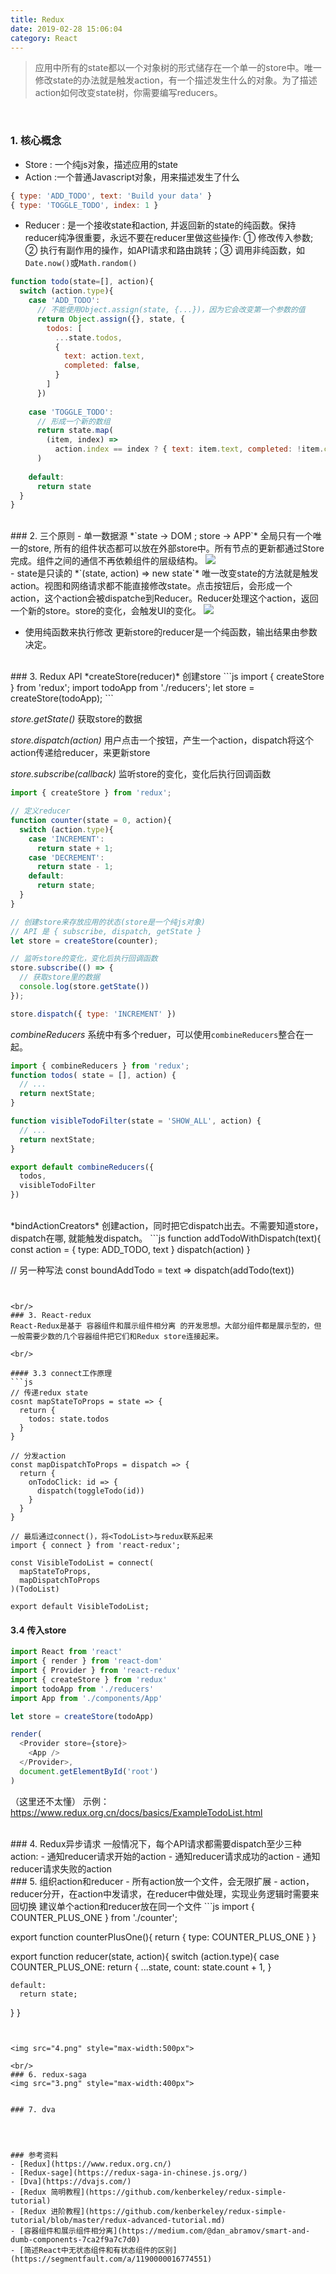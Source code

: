 ```yaml
---
title: Redux
date: 2019-02-28 15:06:04
category: React
---
```

> 应用中所有的state都以一个对象树的形式储存在一个单一的store中。唯一修改state的办法就是触发action，有一个描述发生什么的对象。为了描述action如何改变state树，你需要编写reducers。


<br/>

### 1. 核心概念
- Store : 一个纯js对象，描述应用的state
- Action :一个普通Javascript对象，用来描述发生了什么
```js
{ type: 'ADD_TODO', text: 'Build your data' }
{ type: 'TOGGLE_TODO', index: 1 }
```

- Reducer : 是一个接收state和action, 并返回新的state的纯函数。保持reducer纯净很重要，永远不要在reducer里做这些操作: ① 修改传入参数; ② 执行有副作用的操作，如API请求和路由跳转；③ 调用非纯函数，如`Date.now()`或`Math.random()`
```js
function todo(state=[], action){
  switch (action.type){
    case 'ADD_TODO':
      // 不能使用Object.assign(state, {...})，因为它会改变第一个参数的值
      return Object.assign({}, state, {
        todos: [
          ...state.todos,
          {
            text: action.text,
            completed: false,
          }
        ]
      })
    
    case 'TOGGLE_TODO':
      // 形成一个新的数组
      return state.map(
        (item, index) => 
          action.index == index ? { text: item.text, completed: !item.completed } : item
      )
    
    default:
      return state
  }
}
```


<br/>
### 2. 三个原则
- 单一数据源
*`state -> DOM ; store -> APP`*
全局只有一个唯一的store, 所有的组件状态都可以放在外部store中。所有节点的更新都通过Store完成。组件之间的通信不再依赖组件的层级结构。
<img src="1.png" style="max-width: 500px">


<br/>
- state是只读的
*`(state, action) => new state`* 
唯一改变state的方法就是触发action。视图和网络请求都不能直接修改state。点击按钮后，会形成一个action，这个action会被dispatche到Reducer。Reducer处理这个action，返回一个新的store。store的变化，会触发UI的变化。
<img src="2.png" style="max-width: 400px">
<br/>


- 使用纯函数来执行修改
更新store的reducer是一个纯函数，输出结果由参数决定。




<br/>
### 3. Redux API
*createStore(reducer)*
创建store
```js
import { createStore } from 'redux';
import todoApp from './reducers';
let store = createStore(todoApp);
```

*store.getState()*
获取store的数据

*store.dispatch(action)*
用户点击一个按钮，产生一个action，dispatch将这个action传递给reducer，来更新store

*store.subscribe(callback)*
监听store的变化，变化后执行回调函数


```js
import { createStore } from 'redux';

// 定义reducer
function counter(state = 0, action){
  switch (action.type){
    case 'INCREMENT':
      return state + 1;
    case 'DECREMENT':
      return state - 1;
    default:
      return state;
  }
}

// 创建store来存放应用的状态(store是一个纯js对象)
// API 是 { subscribe, dispatch, getState }
let store = createStore(counter);

// 监听store的变化，变化后执行回调函数
store.subscribe(() => {
  // 获取store里的数据
  console.log(store.getState())
});

store.dispatch({ type: 'INCREMENT' })
```


*combineReducers*
系统中有多个reduer，可以使用`combineReducers`整合在一起。
```js
import { combineReducers } from 'redux';
function todos( state = [], action) {
  // ...
  return nextState;
}

function visibleTodoFilter(state = 'SHOW_ALL', action) {
  // ...
  return nextState;
}

export default combineReducers({
  todos,
  visibleTodoFilter
})
```

<br/>
*bindActionCreators*
创建action，同时把它dispatch出去。不需要知道store， dispatch在哪, 就能触发dispatch。
```js
function addTodoWithDispatch(text){
  const action = {
    type: ADD_TODO,
    text
  }
  dispatch(action)
}

// 另一种写法
const boundAddTodo = text => dispatch(addTodo(text))
```


<br/>
### 3. React-redux
React-Redux是基于 容器组件和展示组件相分离 的开发思想。大部分组件都是展示型的，但一般需要少数的几个容器组件把它们和Redux store连接起来。

<br/>

#### 3.3 connect工作原理
```js
// 传递redux state
cosnt mapStateToProps = state => {
  return {
    todos: state.todos
  }
}

// 分发action
const mapDispatchToProps = dispatch => {
  return {
    onTodoClick: id => {
      dispatch(toggleTodo(id))
    }
  }
}

// 最后通过connect()，将<TodoList>与redux联系起来
import { connect } from 'react-redux';

const VisibleTodoList = connect(
  mapStateToProps,
  mapDispatchToProps
)(TodoList)

export default VisibleTodoList;
```

#### 3.4 传入store
```js
import React from 'react'
import { render } from 'react-dom'
import { Provider } from 'react-redux'
import { createStore } from 'redux'
import todoApp from './reducers'
import App from './components/App'

let store = createStore(todoApp)

render(
  <Provider store={store}>
    <App />
  </Provider>,
  document.getElementById('root')
)
```
（这里还不太懂）
示例：https://www.redux.org.cn/docs/basics/ExampleTodoList.html








<br/>
### 4. Redux异步请求
一般情况下，每个API请求都需要dispatch至少三种action:
- 通知reducer请求开始的action
- 通知reducer请求成功的action
- 通知reducer请求失败的action




<br/>
### 5. 组织action和reducer
- 所有action放一个文件，会无限扩展
- action，reducer分开，在action中发请求，在reducer中做处理，实现业务逻辑时需要来回切换
建议单个action和reducer放在同一个文件
```js
import { COUNTER_PLUS_ONE } from './counter';

export function counterPlusOne(){
  return { type: COUNTER_PLUS_ONE }
}

export function reducer(state, action){
  switch (action.type){
    case COUNTER_PLUS_ONE:
      return {
        ...state,
        count: state.count + 1,
      }
    
    default:
      return state;
  }
}
```


<img src="4.png" style="max-width:500px">

<br/>
### 6. redux-saga
<img src="3.png" style="max-width:400px">


### 7. dva




### 参考资料
- [Redux](https://www.redux.org.cn/)
- [Redux-sage](https://redux-saga-in-chinese.js.org/)
- [Dva](https://dvajs.com/)
- [Redux 简明教程](https://github.com/kenberkeley/redux-simple-tutorial)
- [Redux 进阶教程](https://github.com/kenberkeley/redux-simple-tutorial/blob/master/redux-advanced-tutorial.md)
- [容器组件和展示组件相分离](https://medium.com/@dan_abramov/smart-and-dumb-components-7ca2f9a7c7d0)
- [简述React中无状态组件和有状态组件的区别](https://segmentfault.com/a/1190000016774551)